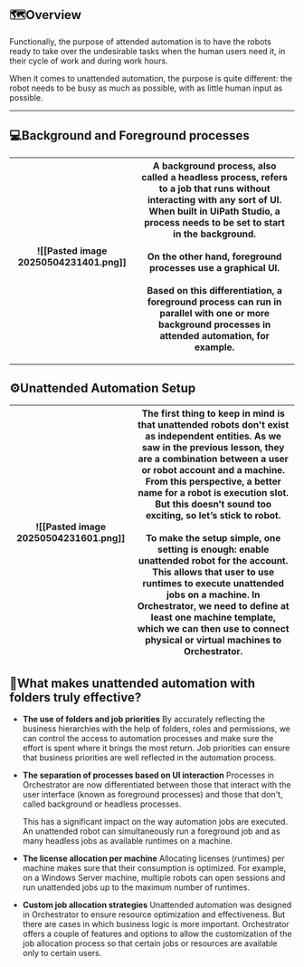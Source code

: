 ## 🗺️Overview

Functionally, the purpose of attended automation is to have the robots ready to take over the undesirable tasks when the human users need it, in their cycle of work and during work hours.

When it comes to unattended automation, the purpose is quite different: the robot needs to be busy as much as possible, with as little human input as possible. 

---

## 💻Background and Foreground processes

| ![[Pasted image 20250504231401.png]] | A background process, also called a headless process, refers to a job that runs without interacting with any sort of UI. When built in UiPath Studio, a process needs to be set to start in the background.<br><br>On the other hand, foreground processes use a graphical UI.<br><br>Based on this differentiation, a foreground process can run in parallel with one or more background processes in attended automation, for example. |
| ------------------------------------ | ---------------------------------------------------------------------------------------------------------------------------------------------------------------------------------------------------------------------------------------------------------------------------------------------------------------------------------------------------------------------------------------------------------------------------------------- |

---

## ⚙️Unattended Automation Setup

| ![[Pasted image 20250504231601.png]] | The first thing to keep in mind is that unattended robots don't exist as independent entities. As we saw in the previous lesson, they are a combination between a user or robot account and a machine. From this perspective, a better name for a robot is execution slot. But this doesn’t sound too exciting, so let’s stick to robot.<br><br>To make the setup simple, one setting is enough: enable unattended robot for the account. This allows that user to use runtimes to execute unattended jobs on a machine. In Orchestrator, we need to define at least one machine template, which we can then use to connect physical or virtual machines to Orchestrator. |
| ------------------------------------ | ------------------------------------------------------------------------------------------------------------------------------------------------------------------------------------------------------------------------------------------------------------------------------------------------------------------------------------------------------------------------------------------------------------------------------------------------------------------------------------------------------------------------------------------------------------------------------------------------------------------------------------------------------------------------- |


## 🤔What makes unattended automation with folders truly effective?

- **The use of folders and job priorities**
	By accurately reflecting the business hierarchies with the help of folders, roles and permissions, we can control the access to automation processes and make sure the effort is spent where it brings the most return. Job priorities can ensure that business priorities are well reflected in the automation process. 
	
- **The separation of processes based on UI interaction**
	Processes in Orchestrator are now differentiated between those that interact with the user interface (known as foreground processes) and those that don't, called background or headless processes.
	 
	This has a significant impact on the way automation jobs are executed. An unattended robot can simultaneously run a foreground job and as many headless jobs as available runtimes on a machine.
	
- **The license allocation per machine**
	Allocating licenses (runtimes) per machine makes sure that their consumption is optimized. For example, on a Windows Server machine, multiple robots can open sessions and run unattended jobs up to the maximum number of runtimes. 
	
- **Custom job allocation strategies**
	Unattended automation was designed in Orchestrator to ensure resource optimization and effectiveness. But there are cases in which business logic is more important. Orchestrator offers a couple of features and options to allow the customization of the job allocation process so that certain jobs or resources are available only to certain users.